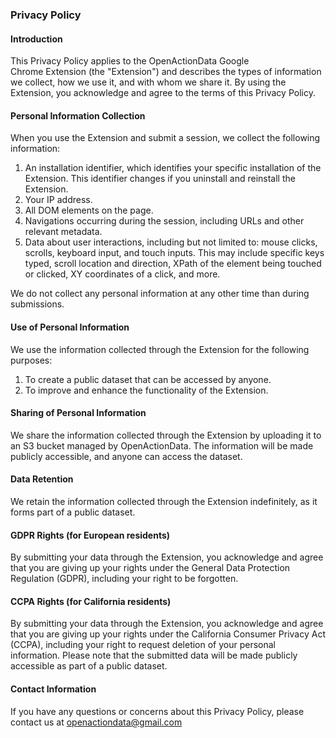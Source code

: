 ### Privacy Policy

#### Introduction

This Privacy Policy applies to the OpenActionData Google Chrome Extension (the "Extension") and describes the types of information we collect, how we use it, and with whom we share it. By using the Extension, you acknowledge and agree to the terms of this Privacy Policy.

#### Personal Information Collection

When you use the Extension and submit a session, we collect the following information:

1. An installation identifier, which identifies your specific installation of the Extension. This identifier changes if you uninstall and reinstall the Extension.
2. Your IP address.
3. All DOM elements on the page.
4. Navigations occurring during the session, including URLs and other relevant metadata.
5. Data about user interactions, including but not limited to: mouse clicks, scrolls, keyboard input, and touch inputs. This may include specific keys typed, scroll location and direction, XPath of the element being touched or clicked, XY coordinates of a click, and more.

We do not collect any personal information at any other time than during submissions.

#### Use of Personal Information

We use the information collected through the Extension for the following purposes:

1. To create a public dataset that can be accessed by anyone.
2. To improve and enhance the functionality of the Extension.

#### Sharing of Personal Information

We share the information collected through the Extension by uploading it to an S3 bucket managed by OpenActionData. The information will be made publicly accessible, and anyone can access the dataset.

#### Data Retention

We retain the information collected through the Extension indefinitely, as it forms part of a public dataset.

#### GDPR Rights (for European residents)

By submitting your data through the Extension, you acknowledge and agree that you are giving up your rights under the General Data Protection Regulation (GDPR), including your right to be forgotten.

#### CCPA Rights (for California residents)

By submitting your data through the Extension, you acknowledge and agree that you are giving up your rights under the California Consumer Privacy Act (CCPA), including your right to request deletion of your personal information. Please note that the submitted data will be made publicly accessible as part of a public dataset.

#### Contact Information

If you have any questions or concerns about this Privacy Policy, please contact us at openactiondata@gmail.com
